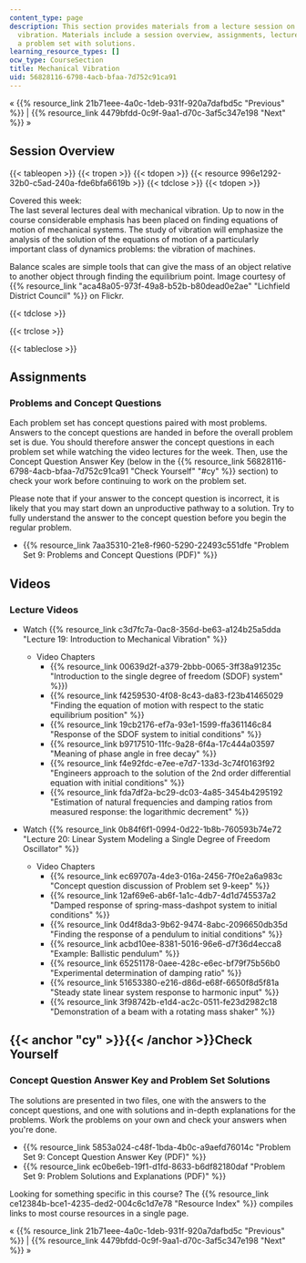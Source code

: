 ```yaml
---
content_type: page
description: This section provides materials from a lecture session on mechanical
  vibration. Materials include a session overview, assignments, lecture videos, and
  a problem set with solutions.
learning_resource_types: []
ocw_type: CourseSection
title: Mechanical Vibration
uid: 56828116-6798-4acb-bfaa-7d752c91ca91
---
```


« {{% resource_link 21b71eee-4a0c-1deb-931f-920a7dafbd5c "Previous" %}} | {{% resource_link 4479bfdd-0c9f-9aa1-d70c-3af5c347e198 "Next" %}} »

Session Overview
----------------

{{< tableopen >}}
{{< tropen >}}
{{< tdopen >}}
{{< resource 996e1292-32b0-c5ad-240a-fde6bfa6619b >}}
{{< tdclose >}}
{{< tdopen >}}


Covered this week:  
The last several lectures deal with mechanical vibration. Up to now in the course considerable emphasis has been placed on finding equations of motion of mechanical systems. The study of vibration will emphasize the analysis of the solution of the equations of motion of a particularly important class of dynamics problems: the vibration of machines.

Balance scales are simple tools that can give the mass of an object relative to another object through finding the equilibrium point. Image courtesy of {{% resource_link "aca48a05-973f-49a8-b52b-b80dead0e2ae" "Lichfield District Council" %}} on Flickr.


{{< tdclose >}}

{{< trclose >}}

{{< tableclose >}}

Assignments
-----------

### Problems and Concept Questions

Each problem set has concept questions paired with most problems. Answers to the concept questions are handed in before the overall problem set is due. You should therefore answer the concept questions in each problem set while watching the video lectures for the week. Then, use the Concept Question Answer Key (below in the {{% resource_link 56828116-6798-4acb-bfaa-7d752c91ca91 "Check Yourself" "#cy" %}} section) to check your work before continuing to work on the problem set.

Please note that if your answer to the concept question is incorrect, it is likely that you may start down an unproductive pathway to a solution. Try to fully understand the answer to the concept question before you begin the regular problem.

*   {{% resource_link 7aa35310-21e8-f960-5290-22493c551dfe "Problem Set 9: Problems and Concept Questions (PDF)" %}}

Videos
------

### Lecture Videos

*   Watch {{% resource_link c3d7fc7a-0ac8-356d-be63-a124b25a5dda "Lecture 19: Introduction to Mechanical Vibration" %}}
    *   Video Chapters
        *   {{% resource_link 00639d2f-a379-2bbb-0065-3ff38a91235c "Introduction to the single degree of freedom (SDOF) system" %}})
        *   {{% resource_link f4259530-4f08-8c43-da83-f23b41465029 "Finding the equation of motion with respect to the static equilibrium position" %}}
        *   {{% resource_link 19cb2176-ef7a-93e1-1599-ffa361146c84 "Response of the SDOF system to initial conditions" %}}
        *   {{% resource_link b9717510-11fc-9a28-6f4a-17c444a03597 "Meaning of phase angle in free decay" %}}
        *   {{% resource_link f4e92fdc-e7ee-e7d7-133d-3c74f0163f92 "Engineers approach to the solution of the 2nd order differential equation with initial conditions" %}}
        *   {{% resource_link fda7df2a-bc29-dc03-4a85-3454b4295192 "Estimation of natural frequencies and damping ratios from measured response: the logarithmic decrement" %}}

*   Watch {{% resource_link 0b84f6f1-0994-0d22-1b8b-760593b74e72 "Lecture 20: Linear System Modeling a Single Degree of Freedom Oscillator" %}}
    *   Video Chapters
        *   {{% resource_link ec69707a-4de3-016a-2456-7f0e2a6a983c "Concept question discussion of Problem set 9-keep" %}}
        *   {{% resource_link 12af69e6-ab6f-1a1c-4db7-4d1d745537a2 "Damped response of spring-mass-dashpot system to initial conditions" %}}
        *   {{% resource_link 0d4f8da3-9b62-9474-8abc-2096650db35d "Finding the response of a pendulum to initial conditions" %}}
        *   {{% resource_link acbd10ee-8381-5016-96e6-d7f36d4ecca8 "Example: Ballistic pendulum" %}}
        *   {{% resource_link 65251178-0aee-428c-e6ec-bf79f75b56b0 "Experimental determination of damping ratio" %}}
        *   {{% resource_link 51653380-e216-d86d-e68f-6650f8d5f81a "Steady state linear system response to harmonic input" %}}
        *   {{% resource_link 3f98742b-e1d4-ac2c-0511-fe23d2982c18 "Demonstration of a beam with a rotating mass shaker" %}}

{{< anchor "cy" >}}{{< /anchor >}}Check Yourself
------------------------------------------------

### Concept Question Answer Key and Problem Set Solutions

The solutions are presented in two files, one with the answers to the concept questions, and one with solutions and in-depth explanations for the problems. Work the problems on your own and check your answers when you're done.

*   {{% resource_link 5853a024-c48f-1bda-4b0c-a9aefd76014c "Problem Set 9: Concept Question Answer Key (PDF)" %}}
*   {{% resource_link ec0be6eb-19f1-d1fd-8633-b6df82180daf "Problem Set 9: Problem Solutions and Explanations (PDF)" %}}

Looking for something specific in this course? The {{% resource_link ce12384b-bce1-4235-ded2-004c6c1d7e78 "Resource Index" %}} compiles links to most course resources in a single page.

« {{% resource_link 21b71eee-4a0c-1deb-931f-920a7dafbd5c "Previous" %}} | {{% resource_link 4479bfdd-0c9f-9aa1-d70c-3af5c347e198 "Next" %}} »